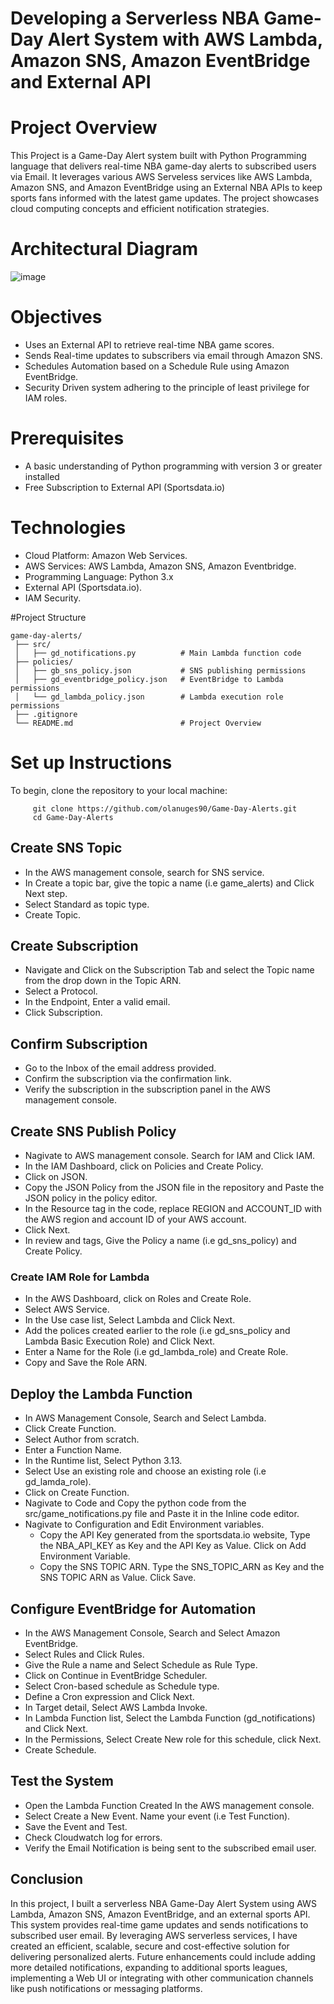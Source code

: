 # Developing a Serverless NBA Game-Day Alert System with AWS Lambda, Amazon SNS, Amazon EventBridge and External API
# Project Overview
This Project is a Game-Day Alert system built with Python Programming language that delivers real-time NBA game-day alerts to subscribed users via Email. It leverages various AWS Serveless services like AWS Lambda, Amazon SNS, and Amazon EventBridge using an External NBA APIs to keep sports fans informed with the latest game updates. The project showcases cloud computing concepts and efficient notification strategies.


# Architectural Diagram
![image](https://github.com/user-attachments/assets/b48223fe-2806-4f74-b45b-60f92986076d)


 # Objectives
 - Uses an External API to retrieve real-time NBA game scores.
 - Sends Real-time updates to subscribers via email through Amazon SNS.
 - Schedules Automation based on a Schedule Rule using Amazon EventBridge.
 - Security Driven system adhering to the principle of least privilege for IAM roles.

# Prerequisites
- A basic understanding of Python programming with version 3 or greater installed
- Free Subscription to External API (Sportsdata.io)

# Technologies
- Cloud Platform: Amazon Web Services.
- AWS Services: AWS Lambda, Amazon SNS, Amazon Eventbridge.
- Programming Language: Python 3.x
- External API (Sportsdata.io).
- IAM Security.

#Project Structure
  
    game-day-alerts/
     ├── src/
     │   ├── gd_notifications.py          # Main Lambda function code
     ├── policies/
     │   ├── gb_sns_policy.json           # SNS publishing permissions
     │   ├── gd_eventbridge_policy.json   # EventBridge to Lambda permissions
     │   └── gd_lambda_policy.json        # Lambda execution role permissions
     ├── .gitignore
     └── README.md                        # Project Overview

  # Set up Instructions
  To begin, clone the repository to your local machine:
         
         git clone https://github.com/olanuges90/Game-Day-Alerts.git
         cd Game-Day-Alerts
  ## Create SNS Topic
 - In the AWS management console, search for SNS service.
 - In Create a topic bar, give the topic a name (i.e game_alerts) and Click Next step.
 - Select Standard as topic type.
 -  Create Topic.
 ## Create Subscription
 - Navigate and Click on the Subscription Tab and select the Topic name from the drop down in the Topic ARN.
 - Select a Protocol.
 - In the Endpoint, Enter a valid email.
 - Click Subscription.
## Confirm Subscription
- Go to the Inbox of the email address provided.
- Confirm the subscription via the confirmation link.
- Verify the subscription in the subscription panel in the AWS management console.
## Create SNS Publish Policy
- Nagivate to AWS management console. Search for IAM and Click IAM.
- In the IAM Dashboard, click on Policies and Create Policy.
- Click on JSON.
- Copy the JSON Policy from the JSON file in the repository and Paste the JSON policy in the policy editor.
- In the Resource tag in the code, replace REGION and ACCOUNT_ID with the AWS region and account ID of your AWS account.
- Click Next.
- In review and tags, Give the Policy a name (i.e gd_sns_policy) and Create Policy.
### Create IAM Role for Lambda
- In the AWS Dashboard, click on Roles and Create Role.
- Select AWS Service.
- In the Use case list, Select Lambda and Click Next.
- Add the polices created earlier to the role (i.e gd_sns_policy and Lambda Basic Execution Role) and Click Next.
- Enter a Name for the Role (i.e gd_lambda_role) and Create Role.
- Copy and Save the Role ARN.
## Deploy the Lambda Function
- In AWS Management Console, Search and Select Lambda.
- Click Create Function.
- Select Author from scratch.
- Enter a Function Name.
- In the Runtime list, Select Python 3.13.
- Select Use an existing role and choose an existing role (i.e gd_lamda_role).
- Click on Create Function.
- Nagivate to Code and Copy the python code from the src/game_notifications.py file and Paste it in the Inline code editor.
- Nagivate to Configuration and Edit Environment variables.
  - Copy the API Key generated from the sportsdata.io website, Type the NBA_API_KEY as Key and the API Key as Value. Click on Add Environment Variable.
  - Copy the SNS TOPIC ARN. Type the SNS_TOPIC_ARN as Key and the SNS TOPIC ARN as Value. Click Save.
 ## Configure EventBridge for Automation
 - In the AWS Management Console, Search and Select Amazon EventBridge.
 - Select Rules and Click Rules.
 - Give the Rule a name and Select Schedule as Rule Type.
 - Click on Continue in EventBridge Scheduler.
 - Select Cron-based schedule as Schedule type.
 - Define a Cron expression and Click Next.
 - In Target detail, Select AWS Lambda Invoke.
 - In Lambda Function list, Select the Lambda Function (gd_notifications) and Click Next.
 - In the Permissions, Select Create New role for this schedule, click Next.
 - Create Schedule.
  ## Test the System
 - Open the Lambda Function Created In the AWS management console.
 - Select Create a New Event. Name your event (i.e Test Function).
 - Save the Event and Test.
 - Check Cloudwatch log for errors.
 - Verify the Email Notification is being sent to the subscribed email user.
## Conclusion
In this project, I built a serverless NBA Game-Day Alert System using AWS Lambda, Amazon SNS, Amazon EventBridge, and an external sports API. This system provides real-time game updates and sends notifications to subscribed user email. By leveraging AWS serverless services, I have created an efficient, scalable, secure and cost-effective solution for delivering personalized alerts. 
Future enhancements could include adding more detailed notifications, expanding to additional sports leagues, implementing a Web UI or integrating with other communication channels like push notifications or messaging platforms.
    
  
